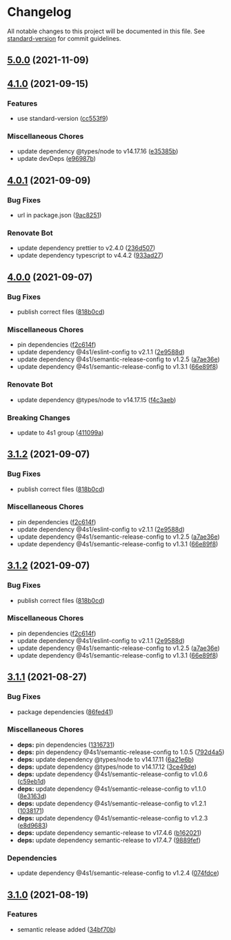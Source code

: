 # Changelog

All notable changes to this project will be documented in this file. See [standard-version](https://github.com/conventional-changelog/standard-version) for commit guidelines.

## [5.0.0](https://gitlab.com/4s1/snow-white/snow-white-shared/compare/v4.1.0...v5.0.0) (2021-11-09)

## [4.1.0](https://gitlab.com/4s1/snow-white/snow-white-rest-api/compare/v4.0.1...v4.1.0) (2021-09-15)

### Features

- use standard-version ([cc553f9](https://gitlab.com/4s1/snow-white/snow-white-rest-api/commit/cc553f9c13567e6bc9fbe3795ab735e7e6d4c2ce))

### Miscellaneous Chores

- update dependency @types/node to v14.17.16 ([e35385b](https://gitlab.com/4s1/snow-white/snow-white-rest-api/commit/e35385b4fa2f5ef22b669ef94f598d35ae05f03e))
- update devDeps ([e96987b](https://gitlab.com/4s1/snow-white/snow-white-rest-api/commit/e96987bd476447c2a25b565bb248ed89664c852f))

## [4.0.1](https://gitlab.com/4s1/snow-white/snow-white-rest-api/compare/v4.0.0...v4.0.1) (2021-09-09)

### Bug Fixes

- url in package.json ([9ac8251](https://gitlab.com/4s1/snow-white/snow-white-rest-api/commit/9ac8251e2fa40e4dc276b7d06ccbfa74cc2bbe0e))

### Renovate Bot

- update dependency prettier to v2.4.0 ([236d507](https://gitlab.com/4s1/snow-white/snow-white-rest-api/commit/236d507b4f85ceb19e11030fa8b891a6df003728))
- update dependency typescript to v4.4.2 ([933ad27](https://gitlab.com/4s1/snow-white/snow-white-rest-api/commit/933ad27a31889d8c7d822d38f2d630c65ec08200))

## [4.0.0](https://gitlab.com/4s1/snow-white/snow-white-rest-api/compare/v3.1.1...v4.0.0) (2021-09-07)

### Bug Fixes

- publish correct files ([818b0cd](https://gitlab.com/4s1/snow-white/snow-white-rest-api/commit/818b0cd87aa18ba22cad9f3b7d3e9a4aead78eb9))

### Miscellaneous Chores

- pin dependencies ([f2c614f](https://gitlab.com/4s1/snow-white/snow-white-rest-api/commit/f2c614ffa7ffda901d031081b761a76b02eea26a))
- update dependency @4s1/eslint-config to v2.1.1 ([2e9588d](https://gitlab.com/4s1/snow-white/snow-white-rest-api/commit/2e9588d4f3f6bd17157d68c7e1820d28d1c7fb85))
- update dependency @4s1/semantic-release-config to v1.2.5 ([a7ae36e](https://gitlab.com/4s1/snow-white/snow-white-rest-api/commit/a7ae36e229b14715d3c863153344d54397af8dd5))
- update dependency @4s1/semantic-release-config to v1.3.1 ([66e89f8](https://gitlab.com/4s1/snow-white/snow-white-rest-api/commit/66e89f8a27b0b9424f2dfc19ad97f9550149fb89))

### Renovate Bot

- update dependency @types/node to v14.17.15 ([f4c3aeb](https://gitlab.com/4s1/snow-white/snow-white-rest-api/commit/f4c3aebc2a5640057708e0ff7dbb55c68d9c7a56))

### Breaking Changes

- update to 4s1 group ([411099a](https://gitlab.com/4s1/snow-white/snow-white-rest-api/commit/411099ab5b00ceacf459a32267a05a296cfcde51))

## [3.1.2](https://gitlab.com/4s1/snow-white/snow-white-rest-api/compare/v3.1.1...v3.1.2) (2021-09-07)

### Bug Fixes

- publish correct files ([818b0cd](https://gitlab.com/4s1/snow-white/snow-white-rest-api/commit/818b0cd87aa18ba22cad9f3b7d3e9a4aead78eb9))

### Miscellaneous Chores

- pin dependencies ([f2c614f](https://gitlab.com/4s1/snow-white/snow-white-rest-api/commit/f2c614ffa7ffda901d031081b761a76b02eea26a))
- update dependency @4s1/eslint-config to v2.1.1 ([2e9588d](https://gitlab.com/4s1/snow-white/snow-white-rest-api/commit/2e9588d4f3f6bd17157d68c7e1820d28d1c7fb85))
- update dependency @4s1/semantic-release-config to v1.2.5 ([a7ae36e](https://gitlab.com/4s1/snow-white/snow-white-rest-api/commit/a7ae36e229b14715d3c863153344d54397af8dd5))
- update dependency @4s1/semantic-release-config to v1.3.1 ([66e89f8](https://gitlab.com/4s1/snow-white/snow-white-rest-api/commit/66e89f8a27b0b9424f2dfc19ad97f9550149fb89))

## [3.1.2](https://gitlab.com/4s1/snow-white/snow-white-rest-api/compare/v3.1.1...v3.1.2) (2021-09-07)

### Bug Fixes

- publish correct files ([818b0cd](https://gitlab.com/4s1/snow-white/snow-white-rest-api/commit/818b0cd87aa18ba22cad9f3b7d3e9a4aead78eb9))

### Miscellaneous Chores

- pin dependencies ([f2c614f](https://gitlab.com/4s1/snow-white/snow-white-rest-api/commit/f2c614ffa7ffda901d031081b761a76b02eea26a))
- update dependency @4s1/eslint-config to v2.1.1 ([2e9588d](https://gitlab.com/4s1/snow-white/snow-white-rest-api/commit/2e9588d4f3f6bd17157d68c7e1820d28d1c7fb85))
- update dependency @4s1/semantic-release-config to v1.2.5 ([a7ae36e](https://gitlab.com/4s1/snow-white/snow-white-rest-api/commit/a7ae36e229b14715d3c863153344d54397af8dd5))
- update dependency @4s1/semantic-release-config to v1.3.1 ([66e89f8](https://gitlab.com/4s1/snow-white/snow-white-rest-api/commit/66e89f8a27b0b9424f2dfc19ad97f9550149fb89))

## [3.1.1](https://gitlab.com/4s1/snow-white/snow-white-rest-api/compare/v3.1.0...v3.1.1) (2021-08-27)

### Bug Fixes

- package dependencies ([86fed41](https://gitlab.com/4s1/snow-white/snow-white-rest-api/commit/86fed41617512e050656caf049639c93c4b357d6))

### Miscellaneous Chores

- **deps:** pin dependencies ([1316731](https://gitlab.com/4s1/snow-white/snow-white-rest-api/commit/1316731c1e38789a90789f993501e85e55b28904))
- **deps:** pin dependency @4s1/semantic-release-config to 1.0.5 ([792d4a5](https://gitlab.com/4s1/snow-white/snow-white-rest-api/commit/792d4a5e824bc881de68641ced16e62bce15e428))
- **deps:** update dependency @types/node to v14.17.11 ([6a21e6b](https://gitlab.com/4s1/snow-white/snow-white-rest-api/commit/6a21e6b32105df260ed17488f941c50e172c808a))
- **deps:** update dependency @types/node to v14.17.12 ([3ce49de](https://gitlab.com/4s1/snow-white/snow-white-rest-api/commit/3ce49de95475be3c424ef37457879a3b1c5da44b))
- **deps:** update dependency @4s1/semantic-release-config to v1.0.6 ([c59eb1d](https://gitlab.com/4s1/snow-white/snow-white-rest-api/commit/c59eb1d48d64e4d0ca3ffe2f51294a6afadb2bd2))
- **deps:** update dependency @4s1/semantic-release-config to v1.1.0 ([8e3163d](https://gitlab.com/4s1/snow-white/snow-white-rest-api/commit/8e3163d3b0aa0614eb30435563b30d623c270def))
- **deps:** update dependency @4s1/semantic-release-config to v1.2.1 ([1038171](https://gitlab.com/4s1/snow-white/snow-white-rest-api/commit/10381714b2a05c0e229e4a41f42dc62135d78e20))
- **deps:** update dependency @4s1/semantic-release-config to v1.2.3 ([e8d9683](https://gitlab.com/4s1/snow-white/snow-white-rest-api/commit/e8d96838a779a7a9daaefa42b16eb04deb3032b2))
- **deps:** update dependency semantic-release to v17.4.6 ([b162021](https://gitlab.com/4s1/snow-white/snow-white-rest-api/commit/b162021dcab9e8425e495abf2f825fa287be03b2))
- **deps:** update dependency semantic-release to v17.4.7 ([9889fef](https://gitlab.com/4s1/snow-white/snow-white-rest-api/commit/9889fefa4857ca82fd0136e129264dff0b64db15))

### Dependencies

- update dependency @4s1/semantic-release-config to v1.2.4 ([074fdce](https://gitlab.com/4s1/snow-white/snow-white-rest-api/commit/074fdce0129583d10de5e9e81fdaf42627842a3f))

## [3.1.0](https://gitlab.com/4s1/snow-white/snow-white-rest-api/compare/v3.0.1...v3.1.0) (2021-08-19)

### Features

- semantic release added ([34bf70b](https://gitlab.com/4s1/snow-white/snow-white-rest-api/commit/34bf70b88f7fbf443fca3d6bb87fbbad49903adb))
